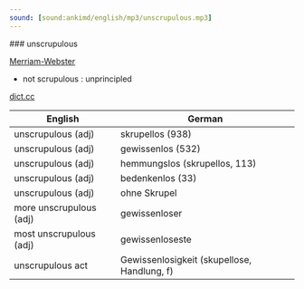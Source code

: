 ```yaml
---
sound: [sound:ankimd/english/mp3/unscrupulous.mp3]
---
```


\### unscrupulous

[Merriam-Webster](https://www.merriam-webster.com/dictionary/unscrupulous)

- not scrupulous : unprincipled

[dict.cc](https://www.dict.cc/unscrupulous)

| English        | German       |
| -------------- | ------------ |
| unscrupulous (adj) | skrupellos (938) |
| unscrupulous (adj) | gewissenlos (532) |
| unscrupulous (adj) | hemmungslos (skrupellos, 113) |
| unscrupulous (adj) | bedenkenlos (33) |
| unscrupulous (adj) | ohne Skrupel |
| more unscrupulous (adj) | gewissenloser |
| most unscrupulous (adj) | gewissenloseste |
| unscrupulous act | Gewissenlosigkeit (skupellose, Handlung, f) |
